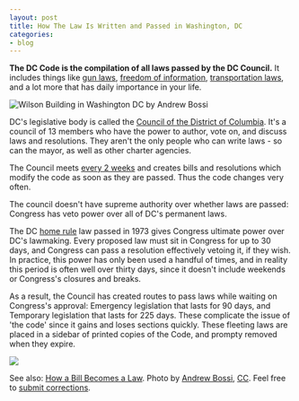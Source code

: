 ```yaml
---
layout: post
title: How The Law Is Written and Passed in Washington, DC
categories:
- blog
---
```


**The DC Code is the compilation of all laws passed by the DC Council.** It includes
things like [gun laws](http://www.salon.com/2012/12/26/did_david_gregory_break_gun_control_law_on_meet_the_press/),
[freedom of information](http://www.rcfp.org/district-columbia-open-government-guide/foreword),
[transportation laws](http://www.waba.org/resources/laws.php), and a lot more
that has daily importance in your life.

![Wilson Building in Washington DC by Andrew Bossi](http://farm7.staticflickr.com/6063/6142590857_8e0752d480_b.jpg)

DC's legislative body is called the [Council of the District of Columbia](http://en.wikipedia.org/wiki/Council_of_the_District_of_Columbia).
It's a council of 13 members who have the power to author, vote on, and discuss
laws and resolutions. They aren't the only people who can write laws -
so can the mayor, as well as other charter agencies.

The Council meets [every 2 weeks](http://dccouncil.us/calendar) and creates
bills and resolutions which modify the code as soon as they are passed.
Thus the code changes very often.

The council doesn't have supreme authority over whether laws are passed:
Congress has veto power over all of DC's permanent laws.

The DC [home rule](http://en.wikipedia.org/wiki/District_of_Columbia_home_rule) law
passed in 1973 gives Congress ultimate power over DC's lawmaking.
Every proposed law must sit in Congress for up to 30 days, and Congress
can pass a resolution effectively vetoing it, if they wish.
In practice, this power has only been used a handful of times, and in
reality this period is often well over thirty days, since it doesn't include
weekends or Congress's closures and breaks.

As a result, the Council has created routes to pass laws while waiting on
Congress's approval: Emergency legislation that lasts for 90 days, and
Temporary legislation that lasts for 225 days. These complicate the issue
of 'the code' since it gains and loses sections quickly. These fleeting
laws are placed in a sidebar of printed copies of the Code, and prompty
removed when they expire.

[![](http://farm9.staticflickr.com/8193/8385658798_a7823fb31b_b.jpg)](http://www.flickr.com/photos/tmcw/8385658798/sizes/o/in/photostream/)

See also: [How a Bill Becomes a Law](http://www.dccouncil.washington.dc.us/pages/how-a-bill-becomes-a-law).
Photo by [Andrew Bossi](http://www.flickr.com/photos/thisisbossi/6142590857/in/photostream/),
[CC](http://creativecommons.org/licenses/by-nc-sa/2.0/deed.en). Feel free to
[submit corrections](mailto:tom@macwright.org).
